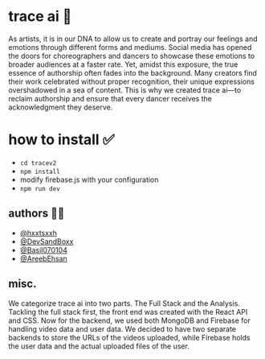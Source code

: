# trace ai 🚀

As artists, it is in our DNA to allow us to create and portray our feelings and emotions through different forms and mediums. Social media has opened the doors for choreographers and dancers to showcase these emotions to broader audiences at a faster rate. Yet, amidst this exposure, the true essence of authorship often fades into the background. Many creators find their work celebrated without proper recognition, their unique expressions overshadowed in a sea of content. This is why we created trace ai—to reclaim authorship and ensure that every dancer receives the acknowledgment they deserve.
# how to install ✅

- `cd tracev2`
- `npm install`
- modify firebase.js with your configuration
- `npm run dev`


## authors ✍🏼

- [@hxxtsxxh](https://www.github.com/hxxtsxxh)
- [@DevSandBoxx](https://www.github.com/DevSandBoxx)
- [@Basil070104](https://www.github.com/Basil070104)
- [@AreebEhsan](https://www.github.com/AreebEhsan)


## misc.

We categorize trace ai into two parts. The Full Stack and the Analysis. Tackling the full stack first, the front end was created with the React API and CSS. Now for the backend, we used both MongoDB and Firebase for handling video data and user data. We decided to have two separate backends to store the URLs of the videos uploaded, while Firebase holds the user data and the actual uploaded files of the user.



